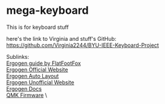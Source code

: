 # mega-keyboard
This is for keyboard stuff

here's the link to Virginia and stuff's GitHub: \
https://github.com/Virginia2244/BYU-IEEE-Keyboard-Project

Sublinks: \
[Ergogen guide by FlatFootFox](https://flatfootfox.com/ergogen-introduction/) \
[Ergogen Official Website](https://ergogen.xyz/) \
[Ergogen Auto Layout](https://pashutk.com/ergopad/) \
[Ergogen Unofficial Website](https://ergogen.cache.works/) \
[Ergogen Docs](https://docs.ergogen.xyz/) \
[QMK Firmware](https://qmk.fm/) \
